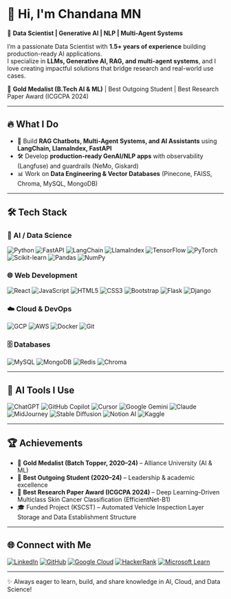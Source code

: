 # 👋 Hi, I'm Chandana MN  

🎯 **Data Scientist | Generative AI | NLP | Multi-Agent Systems**  

I’m a passionate Data Scientist with **1.5+ years of experience** building production-ready AI applications.  
I specialize in **LLMs, Generative AI, RAG, and multi-agent systems**, and I love creating impactful solutions that bridge research and real-world use cases.  

🏅 **Gold Medalist (B.Tech AI & ML)** | Best Outgoing Student | Best Research Paper Award (ICGCPA 2024)  

---

## 🔥 What I Do
- 🚀 Build **RAG Chatbots, Multi-Agent Systems, and AI Assistants** using **LangChain, LlamaIndex, FastAPI**   
- 🛠️ Develop **production-ready GenAI/NLP apps** with observability (Langfuse) and guardrails (NeMo, Giskard)  
- 📊 Work on **Data Engineering & Vector Databases** (Pinecone, FAISS, Chroma, MySQL, MongoDB)  

---

## 🛠️ Tech Stack  

### 🧠 AI / Data Science  
![Python](https://img.shields.io/badge/Python-3776AB?logo=python&logoColor=white)
![FastAPI](https://img.shields.io/badge/FastAPI-009688?logo=fastapi&logoColor=white)
![LangChain](https://img.shields.io/badge/LangChain-000000?logo=chainlink&logoColor=white)
![LlamaIndex](https://img.shields.io/badge/LlamaIndex-FF6F00?logo=llama&logoColor=white)
![TensorFlow](https://img.shields.io/badge/TensorFlow-FF6F00?logo=tensorflow&logoColor=white)
![PyTorch](https://img.shields.io/badge/PyTorch-EE4C2C?logo=pytorch&logoColor=white)
![Scikit-learn](https://img.shields.io/badge/Scikit--learn-F7931E?logo=scikitlearn&logoColor=white)
![Pandas](https://img.shields.io/badge/Pandas-150458?logo=pandas&logoColor=white)
![NumPy](https://img.shields.io/badge/Numpy-013243?logo=numpy&logoColor=white)

### 🌐 Web Development  
![React](https://img.shields.io/badge/React-20232A?logo=react&logoColor=61DAFB)
![JavaScript](https://img.shields.io/badge/JavaScript-F7DF1E?logo=javascript&logoColor=black)
![HTML5](https://img.shields.io/badge/HTML5-E34F26?logo=html5&logoColor=white)
![CSS3](https://img.shields.io/badge/CSS3-1572B6?logo=css3&logoColor=white)
![Bootstrap](https://img.shields.io/badge/Bootstrap-563D7C?logo=bootstrap&logoColor=white)
![Flask](https://img.shields.io/badge/Flask-000000?logo=flask&logoColor=white)
![Django](https://img.shields.io/badge/Django-092E20?logo=django&logoColor=white)

### ☁️ Cloud & DevOps  
![GCP](https://img.shields.io/badge/GCP-4285F4?logo=googlecloud&logoColor=white)
![AWS](https://img.shields.io/badge/AWS-232F3E?logo=amazonaws&logoColor=white)
![Docker](https://img.shields.io/badge/Docker-2496ED?logo=docker&logoColor=white)
![Git](https://img.shields.io/badge/Git-F05032?logo=git&logoColor=white)

### 🗄️ Databases  
![MySQL](https://img.shields.io/badge/MySQL-4479A1?logo=mysql&logoColor=white)
![MongoDB](https://img.shields.io/badge/MongoDB-4EA94B?logo=mongodb&logoColor=white)
![Redis](https://img.shields.io/badge/Redis-DC382D?logo=redis&logoColor=white)
![Chroma](https://img.shields.io/badge/Chroma-20232A?logo=database&logoColor=white)

---

## 🤝 AI Tools I Use  

![ChatGPT](https://img.shields.io/badge/ChatGPT-74aa9c?logo=openai&logoColor=white) 
![GitHub Copilot](https://img.shields.io/badge/GitHub%20Copilot-000000?logo=githubcopilot&logoColor=white) 
![Cursor](https://img.shields.io/badge/Cursor-5C33BE?logo=visualstudiocode&logoColor=white) 
![Google Gemini](https://img.shields.io/badge/Gemini-4285F4?logo=google&logoColor=white) 
![Claude](https://img.shields.io/badge/Claude-FFD700?logo=anthropic&logoColor=black) 
![MidJourney](https://img.shields.io/badge/MidJourney-111111?logo=midjourney&logoColor=white) 
![Stable Diffusion](https://img.shields.io/badge/Stable%20Diffusion-FF6F00?logo=stabilityai&logoColor=white) 
![Notion AI](https://img.shields.io/badge/Notion%20AI-000000?logo=notion&logoColor=white) 
![Kaggle](https://img.shields.io/badge/Kaggle-20BEFF?logo=kaggle&logoColor=white)  

---

## 🏆 Achievements
- 🥇 **Gold Medalist (Batch Topper, 2020–24)** – Alliance University (AI & ML)  
- 🏅 **Best Outgoing Student (2020–24)** – Leadership & academic excellence  
- 📜 **Best Research Paper Award (ICGCPA 2024)** – Deep Learning–Driven Multiclass Skin Cancer Classification (EfficientNet-B1)
- 🎓 Funded Project (KSCST) – Automated Vehicle Inspection Layer Storage and Data Establishment Structure  

---

## 🌐 Connect with Me  

[![LinkedIn](https://img.shields.io/badge/LinkedIn-0A66C2?logo=linkedin&logoColor=white)](https://linkedin.com/in/chandana-m-n-b38041250)
[![GitHub](https://img.shields.io/badge/GitHub-181717?logo=github&logoColor=white)](https://github.com/ChandanaMN246)
[![Google Cloud](https://img.shields.io/badge/Google%20Cloud-4285F4?logo=googlecloud&logoColor=white)](https://www.cloudskillsboost.google/public_profiles/028be525-eb3d-43da-b79c-684afaf2d19d)
[![HackerRank](https://img.shields.io/badge/HackerRank-2EC866?logo=hackerrank&logoColor=white)](https://www.hackerrank.com/chandanamn246?hr_r=1)
[![Microsoft Learn](https://img.shields.io/badge/Microsoft%20Learn-258FFA?logo=microsoft&logoColor=white)](https://learn.microsoft.com/en-us/users/chandanamn-0966/)


---
✨ Always eager to learn, build, and share knowledge in AI, Cloud, and Data Science!
